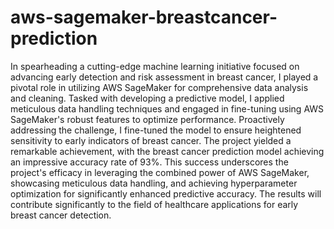 # aws-sagemaker-breastcancer-prediction


In spearheading a cutting-edge machine learning initiative focused on advancing early detection and risk assessment in breast cancer, I played a pivotal role in utilizing AWS SageMaker for comprehensive data analysis and cleaning. Tasked with developing a predictive model, I applied meticulous data handling techniques and engaged in fine-tuning using AWS SageMaker's robust features to optimize performance. Proactively addressing the challenge, I fine-tuned the model to ensure heightened sensitivity to early indicators of breast cancer. The project yielded a remarkable achievement, with the breast cancer prediction model achieving an impressive accuracy rate of 93%. This success underscores the project's efficacy in leveraging the combined power of AWS SageMaker, showcasing meticulous data handling, and achieving hyperparameter optimization for significantly enhanced predictive accuracy. The results will contribute significantly to the field of healthcare applications for early breast cancer detection.
